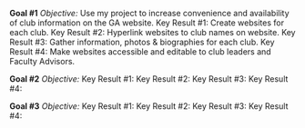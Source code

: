 **Goal #1**
  _Objective:_ Use my project to increase convenience and availability of club information on the GA website. 
  Key Result #1: Create websites for each club. 
  Key Result #2: Hyperlink websites to club names on website. 
  Key Result #3: Gather information, photos & biographies for each club. 
  Key Result #4: Make websites accessible and editable to club leaders and Faculty Advisors. 



**Goal #2**
_Objective:_
Key Result #1: 
Key Result #2: 
Key Result #3: 
Key Result #4: 


**Goal #3**
_Objective:_
Key Result #1: 
Key Result #2: 
Key Result #3: 
Key Result #4: 

